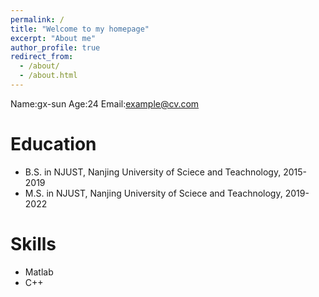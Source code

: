 ```yaml
---
permalink: /
title: "Welcome to my homepage"
excerpt: "About me"
author_profile: true
redirect_from: 
  - /about/
  - /about.html
---
```


Name:gx-sun
Age:24
Email:example@cv.com

Education
======
* B.S. in NJUST, Nanjing University of Sciece and Teachnology, 2015-2019
* M.S. in NJUST, Nanjing University of Sciece and Teachnology, 2019-2022

Skills
======
* Matlab
* C++